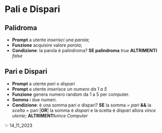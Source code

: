# Pali e Dispari

## Palidroma
- __Prompt__ a utente *inserisci una parola*;
- __Funzione__ acquisire valore *parola*; 
- __Condizione__: la parola è palindroma? __SE palindroma__  *true* __ALTRIMENTI__ *false*


## Pari e Dispari
- __Prompt__ a utente *pari* o *dispari*
- __Prompt__ a utente *inserisce un numero da 1 a 5*
- __Funzione__ genera numero random da 1 a 5 per computer.
- __Somma__ i due numeri.
- __Condizione__: è una somma pari o dispari? __SE__ la somma = *pari* __&&__ la *scelta* = pari |__OR__| la somma è *dispari* e la scelta è *dispari* allora *vince utente*; __ALTRIMENTI__*vince Computer*

✨ 14_11_2023